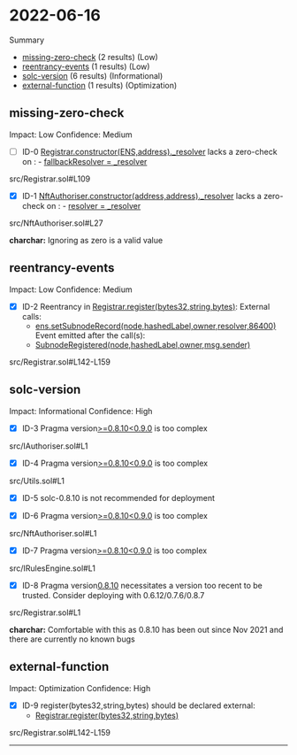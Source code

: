 # 2022-06-16

Summary
 - [missing-zero-check](#missing-zero-check) (2 results) (Low)
 - [reentrancy-events](#reentrancy-events) (1 results) (Low)
 - [solc-version](#solc-version) (6 results) (Informational)
 - [external-function](#external-function) (1 results) (Optimization)

## missing-zero-check
Impact: Low
Confidence: Medium
 - [ ] ID-0
[Registrar.constructor(ENS,address)._resolver](src/Registrar.sol#L109) lacks a zero-check on :
		- [fallbackResolver = _resolver](src/Registrar.sol#L111)

src/Registrar.sol#L109


 - [X] ID-1
[NftAuthoriser.constructor(address,address)._resolver](src/NftAuthoriser.sol#L27) lacks a zero-check on :
		- [resolver = _resolver](src/NftAuthoriser.sol#L29)

src/NftAuthoriser.sol#L27

**charchar:** Ignoring as zero is a valid value

## reentrancy-events
Impact: Low
Confidence: Medium
 - [X] ID-2
Reentrancy in [Registrar.register(bytes32,string,bytes)](src/Registrar.sol#L142-L159):
	External calls:
	- [ens.setSubnodeRecord(node,hashedLabel,owner,resolver,86400)](src/Registrar.sol#L157)
	Event emitted after the call(s):
	- [SubnodeRegistered(node,hashedLabel,owner,msg.sender)](src/Registrar.sol#L158)

src/Registrar.sol#L142-L159


## solc-version
Impact: Informational
Confidence: High
 - [X] ID-3
Pragma version[>=0.8.10<0.9.0](src/IAuthoriser.sol#L1) is too complex

src/IAuthoriser.sol#L1


 - [X] ID-4
Pragma version[>=0.8.10<0.9.0](src/Utils.sol#L1) is too complex

src/Utils.sol#L1


 - [X] ID-5
solc-0.8.10 is not recommended for deployment

 - [X] ID-6
Pragma version[>=0.8.10<0.9.0](src/NftAuthoriser.sol#L1) is too complex

src/NftAuthoriser.sol#L1


 - [X] ID-7
Pragma version[>=0.8.10<0.9.0](src/IRulesEngine.sol#L1) is too complex

src/IRulesEngine.sol#L1


 - [X] ID-8
Pragma version[0.8.10](src/Registrar.sol#L1) necessitates a version too recent to be trusted. Consider deploying with 0.6.12/0.7.6/0.8.7

src/Registrar.sol#L1

**charchar:** Comfortable with this as 0.8.10 has been out since Nov 2021 and there are currently no known bugs

## external-function
Impact: Optimization
Confidence: High
 - [X] ID-9
register(bytes32,string,bytes) should be declared external:
	- [Registrar.register(bytes32,string,bytes)](src/Registrar.sol#L142-L159)

src/Registrar.sol#L142-L159

---
